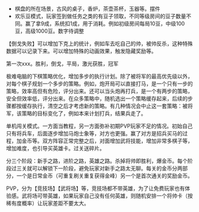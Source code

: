  - 棋盘的所在场景，古风的桌子，香炉，茶壶茶杯，玉器等。摆件
 - 欢乐豆模式，玩家签到做任务之类的有豆子领取，不同等级房间的豆子数量不同。赢了拿9成，系统扣1成，用于消耗。例如初级房间每局10豆，中级100豆，高级1000豆。数字待调整


【倒戈失败】可以增加下克上的统计，例如车去吃自己的帅，被帅反杀，这种特殊数据可以记录下来。可以增加特殊的动画效果，触发隐藏奖励等。

第一次xxx。胜利，倒戈，平局，激光获胜，冠军

极难电脑的下棋策略优化，增加多步的执行计划。除了被将军的最高优先级以外，对每个棋子规划一个多步的策略。例如，炮开局可以直接打马，是一个只有一步的策略，效率高但有危险，评分出来。还可以当头炮再打兵，是一个有两步的策略，安全但效率低，评分出来。在众多策略中，随机选出一个策略缓存起来，后续的步骤都按缓存执行，清空之后才考虑新的策略。有几种情况会中止这一套策略：被将军，该策略的目标变化了，例如本来计划打兵，结果兵走了。

单机闯关模式。一方面当教程，另一方面弥补初期PVP玩家不足的情况。初始自己只有将兵车，后面逐步增加马炮士象等，对方也更强。赢了对方是招兵买马的过程，加金币等。双方阵容正常完整之后，对面增加武将技能，增加非常多棋子等，增加难度，也引导买英雄卡。过关送碎片。

分三个阶段：新手之路，进阶之路，英雄之路。杀掉将帅即胜利，爆金币。每个阶段过三关就可以解锁下一阶段，避免玩家对新手之路太无聊。每关的金币分两部分，一个是日常金币（可重复刷关重复获得金峰）另一个是首次通关的奖励金币。

PVP，分为【竞技场】【武将场】等，竞技场都不带英雄，为了让免费玩家也有体验感。武将场可带英雄，如果玩家自己没有任何英雄，则随机安排一个将帅卡（按稀有度概率）让玩家差距不要太大。